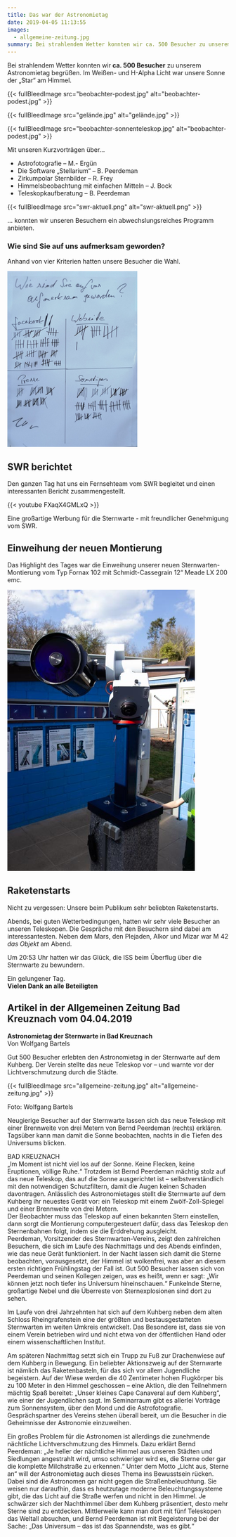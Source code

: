 ```yaml
---
title: Das war der Astronomietag
date: 2019-04-05 11:13:55
images:
  - allgemeine-zeitung.jpg
summary: Bei strahlendem Wetter konnten wir ca. 500 Besucher zu unserem Astronomietag begrüßen. Im Weißen- und H-Alpha Licht war unsere Sonne der „Star“ am Himmel ...
---
```


Bei strahlendem Wetter konnten wir **ca. 500 Besucher** zu unserem Astronomietag begrüßen. Im Weißen- und H-Alpha Licht war unsere Sonne der „Star“ am Himmel.

{{< fullBleedImage src="beobachter-podest.jpg" alt="beobachter-podest.jpg" >}}

{{< fullBleedImage src="gelände.jpg" alt="gelände.jpg" >}}

{{< fullBleedImage src="beobachter-sonnenteleskop.jpg" alt="beobachter-podest.jpg" >}}

Mit unseren Kurzvorträgen über...

- Astrofotografie – M.- Ergün
- Die Software „Stellarium“ – B. Peerdeman
- Zirkumpolar Sternbilder – R. Frey
- Himmelsbeobachtung mit einfachen Mitteln – J. Bock
- Teleskopkaufberatung – B. Peerdeman

{{< fullBleedImage src="swr-aktuell.png" alt="swr-aktuell.png" >}}

... konnten wir unseren Besuchern ein abwechslungsreiches Programm anbieten.

### Wie sind Sie auf uns aufmerksam geworden?

Anhand von vier Kriterien hatten unsere Besucher die Wahl.

![auf-uns-aufmerksam-geworden.jpg](auf-uns-aufmerksam-geworden.jpg)

## SWR berichtet

Den ganzen Tag hat uns ein Fernsehteam vom SWR begleitet und einen interessanten Bericht zusammengestellt.

{{< youtube FXaqX4GMLxQ >}}

Eine großartige Werbung für die Sternwarte - mit freundlicher Genehmigung vom SWR.

## Einweihung der neuen Montierung

Das Highlight des Tages war die Einweihung unserer neuen Sternwarten-Montierung vom Typ Fornax 102 mit Schmidt-Cassegrain 12“ Meade LX 200 emc.

![hauptsternwarte.jpg](hauptsternwarte.jpg)

## Raketenstarts

Nicht zu vergessen: Unsere beim Publikum sehr beliebten Raketenstarts.

Abends, bei guten Wetterbedingungen, hatten wir sehr viele Besucher an unseren Teleskopen. Die Gespräche mit den Besuchern sind dabei am interessantesten. Neben dem Mars, den Plejaden, Alkor und Mizar war M 42 _das Objekt_ am Abend.

Um 20:53 Uhr hatten wir das Glück, die ISS beim Überflug über die Sternwarte zu bewundern.

Ein gelungener Tag.  
**Vielen Dank an alle Beteiligten**

## Artikel in der Allgemeinen Zeitung Bad Kreuznach vom 04.04.2019

**Astronomietag der Sternwarte in Bad Kreuznach**  
Von Wolfgang Bartels

Gut 500 Besucher erlebten den Astronomietag in der Sternwarte auf dem Kuhberg. Der Verein stellte das neue Teleskop vor – und warnte vor der Lichtverschmutzung durch die Städte.

{{< fullBleedImage src="allgemeine-zeitung.jpg" alt="allgemeine-zeitung.jpg" >}}

Foto: Wolfgang Bartels

Neugierige Besucher auf der Sternwarte lassen sich das neue Teleskop mit einer Brennweite von drei Metern von Bernd Peerdeman (rechts) erklären.  
Tagsüber kann man damit die Sonne beobachten, nachts in die Tiefen des Universums blicken.

BAD KREUZNACH  
„Im Moment ist nicht viel los auf der Sonne. Keine Flecken, keine Eruptionen, völlige Ruhe.“ Trotzdem ist Bernd Peerdeman mächtig stolz auf das neue Teleskop, das auf die Sonne ausgerichtet ist – selbstverständlich mit den notwendigen Schutzfiltern, damit die Augen keinen Schaden davontragen. Anlässlich des Astronomietages stellt die Sternwarte auf dem Kuhberg ihr neuestes Gerät vor: ein Teleskop mit einem Zwölf-Zoll-Spiegel und einer Brennweite von drei Metern.  
Der Beobachter muss das Teleskop auf einen bekannten Stern einstellen, dann sorgt die Montierung computergesteuert dafür, dass das Teleskop den Sternenbahnen folgt, indem sie die Erddrehung ausgleicht.  
Peerdeman, Vorsitzender des Sternwarten-Vereins, zeigt den zahlreichen Besuchern, die sich im Laufe des Nachmittags und des Abends einfinden, wie das neue Gerät funktioniert. In der Nacht lassen sich damit die Sterne beobachten, vorausgesetzt, der Himmel ist wolkenfrei, was aber an diesem ersten richtigen Frühlingstag der Fall ist. Gut 500 Besucher lassen sich von Peerdeman und seinen Kollegen zeigen, was es heißt, wenn er sagt: „Wir können jetzt noch tiefer ins Universum hineinschauen.“ Funkelnde Sterne, großartige Nebel und die Überreste von Sternexplosionen sind dort zu sehen.

Im Laufe von drei Jahrzehnten hat sich auf dem Kuhberg neben dem alten Schloss Rheingrafenstein eine der größten und bestausgestatteten Sternwarten im weiten Umkreis entwickelt. Das Besondere ist, dass sie von einem Verein betrieben wird und nicht etwa von der öffentlichen Hand oder einem wissenschaftlichen Institut.

Am späteren Nachmittag setzt sich ein Trupp zu Fuß zur Drachenwiese auf dem Kuhberg in Bewegung. Ein beliebter Aktionszweig auf der Sternwarte ist nämlich das Raketenbasteln, für das sich vor allem Jugendliche begeistern. Auf der Wiese werden die 40 Zentimeter hohen Flugkörper bis zu 100 Meter in den Himmel geschossen – eine Aktion, die den Teilnehmern mächtig Spaß bereitet: „Unser kleines Cape Canaveral auf dem Kuhberg“, wie einer der Jugendlichen sagt. Im Seminarraum gibt es allerlei Vorträge zum Sonnensystem, über den Mond und die Astrofotografie. Gesprächspartner des Vereins stehen überall bereit, um die Besucher in die Geheimnisse der Astronomie einzuweihen.

Ein großes Problem für die Astronomen ist allerdings die zunehmende nächtliche Lichtverschmutzung des Himmels. Dazu erklärt Bernd Peerdeman: „Je heller der nächtliche Himmel aus unseren Städten und Siedlungen angestrahlt wird, umso schwieriger wird es, die Sterne oder gar die komplette Milchstraße zu erkennen.“ Unter dem Motto „Licht aus, Sterne an“ will der Astronomietag auch dieses Thema ins Bewusstsein rücken. Dabei sind die Astronomen gar nicht gegen die Straßenbeleuchtung. Sie weisen nur daraufhin, dass es heutzutage moderne Beleuchtungssysteme gibt, die das Licht auf die Straße werfen und nicht in den Himmel. Je schwärzer sich der Nachthimmel über dem Kuhberg präsentiert, desto mehr Sterne sind zu entdecken. Mittlerweile kann man dort mit fünf Teleskopen das Weltall absuchen, und Bernd Peerdeman ist mit Begeisterung bei der Sache: „Das Universum – das ist das Spannendste, was es gibt.“
